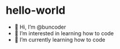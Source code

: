 # hello-world
- 👋 Hi, I’m @buncoder
- 👀 I’m interested in learning how to code
- 🌱 I’m currently learning how to code
